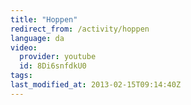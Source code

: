 ```yaml
---
title: "Hoppen"
redirect_from: /activity/hoppen
language: da
video:
  provider: youtube
  id: 8Di6snfdkU0
tags:
last_modified_at: 2013-02-15T09:14:40Z
---
```



